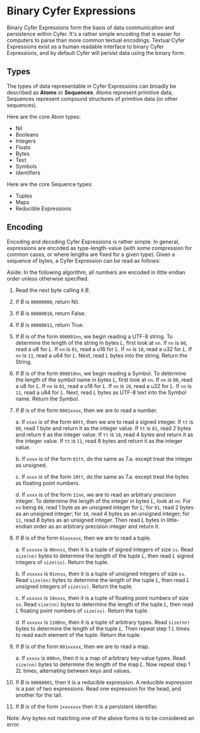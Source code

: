 # Binary Cyfer Expressions

Binary Cyfer Expressions form the basis of data communication and persistence within Cyfer. It's a rather simple encoding that is easier for computers to parse than more common textual encodings. Textual Cyfer Expressions exist as a human readable interface to binary Cyfer Expressions, and by default Cyfer will persist data using the binary form.

## Types

The types of data representable in Cyfer Expressions can broadly be described as **Atoms** or **Sequences**. Atoms represent primitive data, Sequences represent compound structures of primitive data (or other sequences).

Here are the core Atom types:
- Nil
- Booleans
- Integers
- Floats
- Bytes
- Text
- Symbols
- Identifiers

Here are the core Sequence types:
- Tuples
- Maps
- Reducible Expressions

## Encoding

Encoding and decoding Cyfer Expressions is rather simple. In general, expressions are encoded as type-length-value (with some compression for common cases, or where lengths are fixed for a given type). Given a sequence of bytes, a Cyfer Expression can be read as follows:

Aside: In the following algorithm, all numbers are encoded in little endian order unless otherwise specified.

1. Read the next byte calling it *B*.

2. If *B* is `00000000`, return Nil.

3. If *B* is `00000010`, return False.

4. If *B* is `00000011`, return True.

5. If *B* is of the form `000001nn`, we begin reading a UTF-8 string. To determine the length of the string in bytes *L*, first look at `nn`. If `nn` is `00`, read a u8 for *L*. If `nn` is `01`, read a u16 for *L*. If `nn` is `10`, read a u32 for *L*. If `nn` is `11`, read a u64 for *L*. Next, read *L* bytes into the string. Return the String.

6. If *B* is of the form `000010nn`, we begin reading a Symbol. To determine the length of the symbol name in bytes *L*, first look at `nn`. If `nn` is `00`, read a u8 for *L*. If `nn` is `01`, read a u16 for *L*. If `nn` is `10`, read a u32 for *L*. If `nn` is `11`, read a u64 for *L*. Next, read *L* bytes as UTF-8 text into the Symbol name. Return the Symbol.

7. If *B* is of the form `0001xxxx`, then we are to read a number.

    a. If `xxxx` is of the form `00tt`, then we are to read a signed integer. If `tt` is `00`, read 1 byte and return it as the integer value. If `tt` is `01`, read 2 bytes and return it as the integer value. If `tt` is `10`, read 4 bytes and return it as the integer value. If `tt` is `11`, read 8 bytes and return it as the integer value.

    b. If `xxxx` is of the form `01tt`, do the same as 7.a. except treat the integer as unsigned.

    c. If `xxxx` is of the form `10tt`, do the same as 7.a. except treat the bytes as floating point numbers.

    d. If `xxxx` is of the form `11nn`, we are to read an arbitrary precision integer. To determine the length of the integer in bytes *L*, look at `nn`. For `nn` being `00`, read 1 byte as an unsigned integer for *L*; for `01`, read 2 bytes as an unsigned integer; for `10`, read 4 bytes as an unsigned integer; for `11`, read 8 bytes as an unsigned integer. Then read *L* bytes in little-endian order as an arbitrary precision integer and return it.

8. If *B* is of the form `01xxxxxx`, then we are to read a tuple.

    a. If `xxxxxx` is `00nnss`, then it is a tuple of signed integers of size `ss`. Read `size(nn)` bytes to determine the length of the tuple *L*, then read *L* signed integers of `size(ss)`. Return the tuple.

    b. If `xxxxxx` is `01nnss`, then it is a tuple of unsigned integers of size `ss`. Read `size(nn)` bytes to determine the length of the tuple *L*, then read *L* unsigned integers of `size(ss)`. Return the tuple.

    c. If `xxxxxx` is `10nnss`, then it is a tuple of floating point numbers of size `ss`. Read `size(nn)` bytes to determine the length of the tuple *L*, then read *L* floating point numbers of `size(ss)`. Return the tuple.

    d. If `xxxxxx` is `1100nn`, then it is a tuple of arbitrary types. Read `size(nn)` bytes to determine the length of the tuple *L*. Then repeat step 1 *L* times to read each element of the tuple. Return the tuple.

9. If *B* is of the form `001xxxxx`, then we are to read a map.

    a. If `xxxxx` is `000nn`, then it is a map of arbitrary key-value types. Read `size(nn)` bytes to determine the length of the map *L*. Now repeat step 1 2*L* times, alternating between keys and values.

10. If *B* is `00000001`, then it is a reducible expression. A reducible expression is a pair of two expressions. Read one expression for the head, and another for the tail.

11. If *B* is of the form `1xxxxxxx` then it is a persistent identifier.

Note: Any bytes not matching one of the above forms is to be considered an error.
